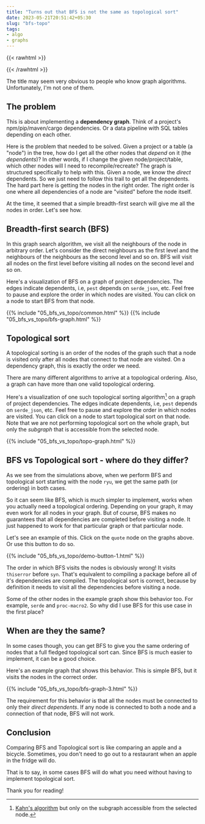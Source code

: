 ```yaml
---
title: "Turns out that BFS is not the same as topological sort"
date: 2023-05-21T20:51:42+05:30
slug: "bfs-topo"
tags:
- algo
- graphs
---
```


{{< rawhtml >}}
<script src="https://cdn.jsdelivr.net/npm/cytoscape@3.25.0/dist/cytoscape.min.js"></script>
{{< /rawhtml >}}

The title may seem very obvious to people who know graph algorithms. Unfortunately, I'm not one of them.

## The problem

This is about implementing a **dependency graph**. Think of a project's npm/pip/maven/cargo dependencies. Or a data pipeline with SQL tables depending on each other.

Here is the problem that needed to be solved.
Given a project or a table (a "node") in the tree, how do I get all the other nodes that *depend* on it (the *dependents*)?
In other words, if I change the given node/project/table, which other nodes will I need to recompile/recreate?
The graph is structured specifically to help with this. Given a node, we know the *direct* dependents. So we just need to follow this trail to get all the dependents. The hard part here is getting the nodes in the right order. The right order is one where all dependencies of a node are "visited" before the node itself.

At the time, it seemed that a simple breadth-first search will give me all the nodes in order. Let's see how.

## Breadth-first search (BFS)

In this graph search algorithm, we visit all the neighbours of the node in arbitrary order. Let's consider the direct neighbours as the first level and the neighbours of the neighbours as the second level and so on. BFS will visit all nodes on the first level before visiting all nodes on the second level and so on.

Here's a visualization of BFS on a graph of project dependencies. The edges indicate dependents, i.e, `pest` depends on `serde_json`, etc.
Feel free to pause and explore the order in which nodes are visited. You can click on a node to start BFS from that node.

{{% include "05_bfs_vs_topo/common.html" %}}
{{% include "05_bfs_vs_topo/bfs-graph.html" %}}

## Topological sort

A topological sorting is an order of the nodes of the graph such that a node is visited only after all nodes that connect to that node are visited.
On a dependency graph, this is exactly the order we need.

There are many different algorithms to arrive at a topological ordering. Also, a graph can have more than one valid topological ordering.

Here's a visualization of one such topological sorting algorithm[^1] on a graph of project dependencies. The edges indicate dependents, i.e, `pest` depends on `serde_json`, etc.
Feel free to pause and explore the order in which nodes are visited. You can click on a node to start topological sort on that node.
Note that we are not performing topological sort on the whole graph, but only the *subgraph* that is accessible from the selected node.

{{% include "05_bfs_vs_topo/topo-graph.html" %}}

## BFS vs Topological sort - where do they differ?

As we see from the simulations above, when we perform BFS and topological sort starting with the node `ryu`, we get the same path (or ordering) in both cases.

So it can seem like BFS, which is much simpler to implement, works when you actually need a topological ordering. Depending on your graph, it may even work for all nodes in your graph. But of course, BFS makes no guarantees that all dependencies are completed before visiting a node. It just happened to work for that particular graph or that particular node.

<!-- With graph algorithms especially, it's important to test your algorithms on graphs beyond your use case. Things may *look* right but will fail in unexpected ways. -->

Let's see an example of this. Click on the `quote` node on the graphs above. Or use this button to do so.

{{% include "05_bfs_vs_topo/demo-button-1.html" %}}

The order in which BFS visits the nodes is obviously wrong! It visits `thiserror` before `syn`. That's equivalent to compiling a package before all of it's dependencies are compiled. The topological sort is correct, because by definition it needs to visit all the dependencies before visiting a node.

Some of the other nodes in the example graph show this behavior too. For example, `serde` and `proc-macro2`. So why did I use BFS for this use case in the first place?

## When are they the same?

In some cases though, you can get BFS to give you the same ordering of nodes that a full fledged topological sort can. Since BFS is much easier to implement, it can be a good choice.

Here's an example graph that shows this behavior. This is simple BFS, but it visits the nodes in the correct order.

{{% include "05_bfs_vs_topo/bfs-graph-3.html" %}}

The requirement for this behavior is that all the nodes must be connected to only their *direct dependents*. If any node is connected to both a node and a connection of that node, BFS will not work.

## Conclusion

Comparing BFS and Topological sort is like comparing an apple and a bicycle. Sometimes, you don't need to go out to a restaurant when an apple in the fridge will do.

That is to say, in some cases BFS will do what you need without having to implement topological sort.

Thank you for reading!

[^1]: [Kahn's algorithm](https://en.wikipedia.org/wiki/Topological_sorting#Kahn's_algorithm) but only on the subgraph accessible from the selected node.
